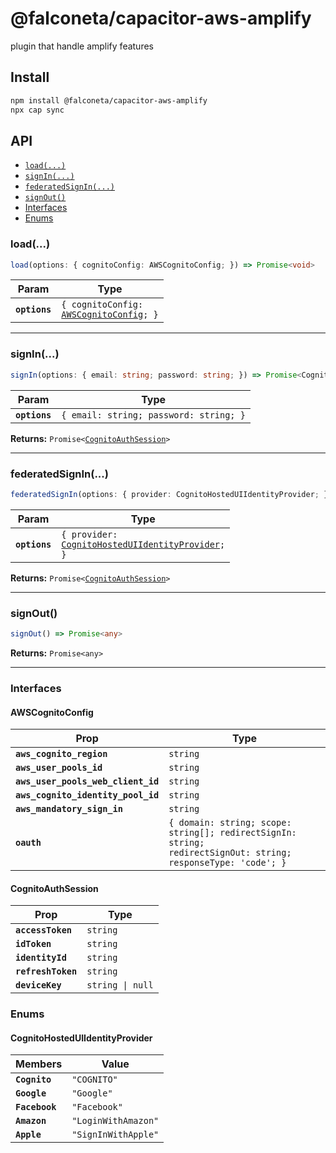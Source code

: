 # @falconeta/capacitor-aws-amplify

plugin that handle amplify features

## Install

```bash
npm install @falconeta/capacitor-aws-amplify
npx cap sync
```

## API

<docgen-index>

* [`load(...)`](#load)
* [`signIn(...)`](#signin)
* [`federatedSignIn(...)`](#federatedsignin)
* [`signOut()`](#signout)
* [Interfaces](#interfaces)
* [Enums](#enums)

</docgen-index>

<docgen-api>
<!--Update the source file JSDoc comments and rerun docgen to update the docs below-->

### load(...)

```typescript
load(options: { cognitoConfig: AWSCognitoConfig; }) => Promise<void>
```

| Param         | Type                                                                              |
| ------------- | --------------------------------------------------------------------------------- |
| **`options`** | <code>{ cognitoConfig: <a href="#awscognitoconfig">AWSCognitoConfig</a>; }</code> |

--------------------


### signIn(...)

```typescript
signIn(options: { email: string; password: string; }) => Promise<CognitoAuthSession>
```

| Param         | Type                                              |
| ------------- | ------------------------------------------------- |
| **`options`** | <code>{ email: string; password: string; }</code> |

**Returns:** <code>Promise&lt;<a href="#cognitoauthsession">CognitoAuthSession</a>&gt;</code>

--------------------


### federatedSignIn(...)

```typescript
federatedSignIn(options: { provider: CognitoHostedUIIdentityProvider; }) => Promise<CognitoAuthSession>
```

| Param         | Type                                                                                                       |
| ------------- | ---------------------------------------------------------------------------------------------------------- |
| **`options`** | <code>{ provider: <a href="#cognitohosteduiidentityprovider">CognitoHostedUIIdentityProvider</a>; }</code> |

**Returns:** <code>Promise&lt;<a href="#cognitoauthsession">CognitoAuthSession</a>&gt;</code>

--------------------


### signOut()

```typescript
signOut() => Promise<any>
```

**Returns:** <code>Promise&lt;any&gt;</code>

--------------------


### Interfaces


#### AWSCognitoConfig

| Prop                               | Type                                                                                                                     |
| ---------------------------------- | ------------------------------------------------------------------------------------------------------------------------ |
| **`aws_cognito_region`**           | <code>string</code>                                                                                                      |
| **`aws_user_pools_id`**            | <code>string</code>                                                                                                      |
| **`aws_user_pools_web_client_id`** | <code>string</code>                                                                                                      |
| **`aws_cognito_identity_pool_id`** | <code>string</code>                                                                                                      |
| **`aws_mandatory_sign_in`**        | <code>string</code>                                                                                                      |
| **`oauth`**                        | <code>{ domain: string; scope: string[]; redirectSignIn: string; redirectSignOut: string; responseType: 'code'; }</code> |


#### CognitoAuthSession

| Prop               | Type                        |
| ------------------ | --------------------------- |
| **`accessToken`**  | <code>string</code>         |
| **`idToken`**      | <code>string</code>         |
| **`identityId`**   | <code>string</code>         |
| **`refreshToken`** | <code>string</code>         |
| **`deviceKey`**    | <code>string \| null</code> |


### Enums


#### CognitoHostedUIIdentityProvider

| Members        | Value                          |
| -------------- | ------------------------------ |
| **`Cognito`**  | <code>"COGNITO"</code>         |
| **`Google`**   | <code>"Google"</code>          |
| **`Facebook`** | <code>"Facebook"</code>        |
| **`Amazon`**   | <code>"LoginWithAmazon"</code> |
| **`Apple`**    | <code>"SignInWithApple"</code> |

</docgen-api>
